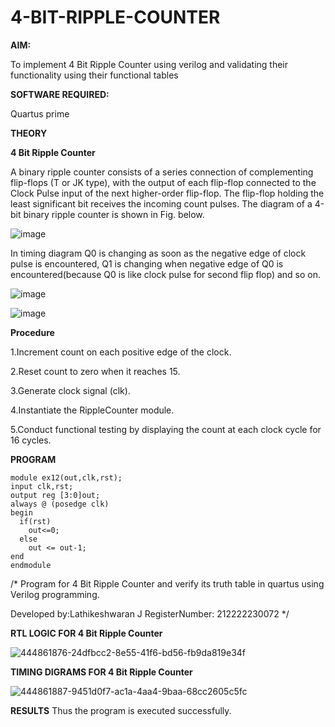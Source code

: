 # 4-BIT-RIPPLE-COUNTER

**AIM:**

To implement  4 Bit Ripple Counter using verilog and validating their functionality using their functional tables

**SOFTWARE REQUIRED:**

Quartus prime

**THEORY**

**4 Bit Ripple Counter**

A binary ripple counter consists of a series connection of complementing flip-flops (T or JK type), with the output of each flip-flop connected to the Clock Pulse input of the next higher-order flip-flop. The flip-flop holding the least significant bit receives the incoming count pulses. The diagram of a 4-bit binary ripple counter is shown in Fig. below.

![image](https://github.com/naavaneetha/4-BIT-RIPPLE-COUNTER/assets/154305477/cb4b74d4-31ab-4359-95d0-d22e67daba13)

In timing diagram Q0 is changing as soon as the negative edge of clock pulse is encountered, Q1 is changing when negative edge of Q0 is encountered(because Q0 is like clock pulse for second flip flop) and so on.

![image](https://github.com/naavaneetha/4-BIT-RIPPLE-COUNTER/assets/154305477/a573a7d6-014e-4e54-93e6-e2ac9530960b)

![image](https://github.com/naavaneetha/4-BIT-RIPPLE-COUNTER/assets/154305477/85e1958a-2fc1-49bb-9a9f-d58ccbf3663c)

**Procedure**

1.Increment count on each positive edge of the clock.

2.Reset count to zero when it reaches 15.

3.Generate clock signal (clk).

4.Instantiate the RippleCounter module.

5.Conduct functional testing by displaying the count at each clock cycle for 16 cycles.

**PROGRAM**
```
module ex12(out,clk,rst);
input clk,rst;
output reg [3:0]out;
always @ (posedge clk)
begin
  if(rst)
    out<=0;
  else 
    out <= out-1;
end
endmodule
```

/* Program for 4 Bit Ripple Counter and verify its truth table in quartus using Verilog programming.

 Developed by:Lathikeshwaran J
 RegisterNumber: 212222230072
*/

**RTL LOGIC FOR 4 Bit Ripple Counter**

![444861876-24dfbcc2-8e55-41f6-bd56-fb9da819e34f](https://github.com/user-attachments/assets/e9dbeaaa-04eb-4084-bc9c-ec616e200353)

**TIMING DIGRAMS FOR 4 Bit Ripple Counter**

![444861887-9451d0f7-ac1a-4aa4-9baa-68cc2605c5fc](https://github.com/user-attachments/assets/307cbdb7-7a50-4aef-984c-093b5e735d06)


**RESULTS**
Thus the program is executed successfully.
